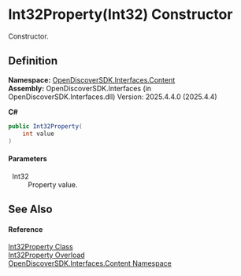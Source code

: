 # Int32Property(Int32) Constructor


Constructor.



## Definition
**Namespace:** <a href="79f11d04-c275-b915-db5b-ab2227989555">OpenDiscoverSDK.Interfaces.Content</a>  
**Assembly:** OpenDiscoverSDK.Interfaces (in OpenDiscoverSDK.Interfaces.dll) Version: 2025.4.4.0 (2025.4.4)

**C#**
``` C#
public Int32Property(
	int value
)
```



#### Parameters
<dl><dt>  Int32</dt><dd>Property value.</dd></dl>

## See Also


#### Reference
<a href="1b7159d8-d8b4-e597-c0a6-58a31d9bd33d">Int32Property Class</a>  
<a href="0d65a39d-e0e5-590b-3d50-d21a06a4f6a0">Int32Property Overload</a>  
<a href="79f11d04-c275-b915-db5b-ab2227989555">OpenDiscoverSDK.Interfaces.Content Namespace</a>  
